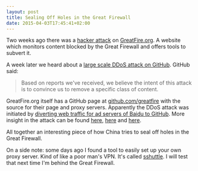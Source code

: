 ```yaml
---
layout: post
title: Sealing Off Holes in the Great Firewall
date: 2015-04-03T17:45:41+02:00
---
```


Two weeks ago there was a [hacker attack](http://sinosphere.blogs.nytimes.com/2015/03/20/hackers-attack-greatfire-org-a-workaround-for-websites-censored-in-china/) on [GreatFire.org](https://en.greatfire.org/). A website which monitors content blocked by the Great Firewall and offers tools to subvert it.

A week later we heard about a [large scale DDoS attack on GitHub](https://github.com/blog/1981-large-scale-ddos-attack-on-github-com). GitHub said:

>Based on reports we've received, we believe the intent of this attack is to convince us to remove a specific class of content.

GreatFire.org itself has a GitHub page at [github.com/greatfire](https://github.com/greatfire) with the source for their page and proxy servers.
Apparently the DDoS attack was initiated by [diverting web traffic for ad servers of Baidu to GitHub](http://www.nytimes.com/2015/03/31/technology/china-appears-to-attack-github-by-diverting-web-traffic.html).
More insight in the attack can be found [here](http://insight-labs.org/?p=1682), [here](http://www.netresec.com/?page=Blog&month=2015-03&post=China%27s-Man-on-the-Side-Attack-on-GitHub) and [here](http://blog.erratasec.com/2015/04/pin-pointing-chinas-attack-against.html).

All together an interesting piece of how China tries to seal off holes in the Great Firewall.

On a side note: some days ago I found a tool to easily set up your own proxy server. Kind of like a poor man's VPN. It's called [sshuttle](https://github.com/apenwarr/sshuttle). I will test that next time I'm behind the Great Firewall.
